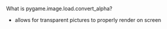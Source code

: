 What is pygame.image.load.convert_alpha?
- allows for transparent pictures to properly render on screen
